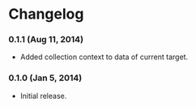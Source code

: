 # Changelog

### 0.1.1 (Aug 11, 2014)
* Added collection context to data of current target.

### 0.1.0 (Jan 5, 2014)
* Initial release.